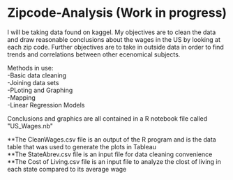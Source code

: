 # Zipcode-Analysis (Work in progress)
I will be taking data found on kaggel. My objectives are to clean the data and draw reasonable conclusions about the wages in the US by looking at each zip code. 
Further objectives are to take in outside data in order to find trends and correlations between other ecenomical subjects.

Methods in use:\
-Basic data cleaning\
-Joining data sets\
-PLoting and Graphing\
-Mapping\
-Linear Regression Models

Conclusions and graphics are all contained in a R notebook file called "US_Wages.nb"




**The CleanWages.csv file is an output of the R program and is the data table that was used to generate the plots in Tableau\
**The StateAbrev.csv file is an input file for data cleaning convenience\
**The Cost of Living.csv file is an input file to analyze the clost of living in each state compared to its average wage
